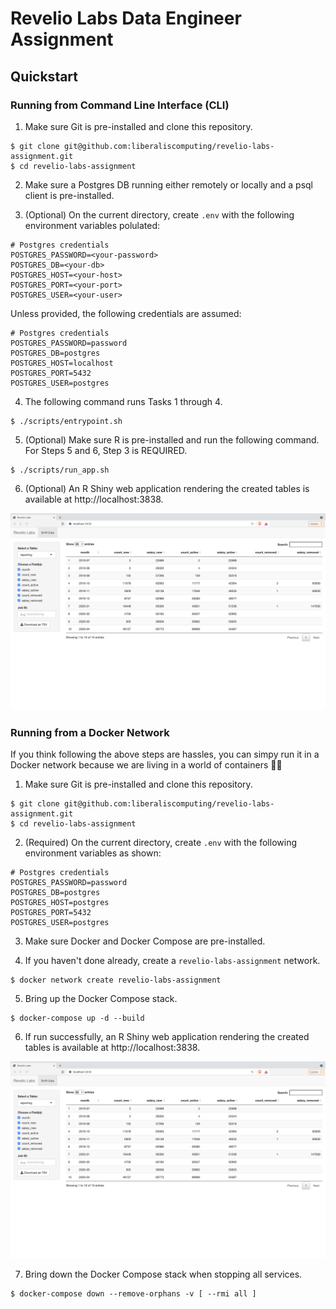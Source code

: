 # Revelio Labs Data Engineer Assignment

## Quickstart

### Running from Command Line Interface (CLI)

1. Make sure Git is pre-installed and clone this repository.

```
$ git clone git@github.com:liberaliscomputing/revelio-labs-assignment.git
$ cd revelio-labs-assignment
```

2. Make sure a Postgres DB running either remotely or locally and a psql client is pre-installed.

3. (Optional) On the current directory, create `.env` with the following environment variables polulated:

```
# Postgres credentials
POSTGRES_PASSWORD=<your-password>
POSTGRES_DB=<your-db>
POSTGRES_HOST=<your-host>
POSTGRES_PORT=<your-port>
POSTGRES_USER=<your-user>
```

Unless provided, the following credentials are assumed:

```
# Postgres credentials
POSTGRES_PASSWORD=password
POSTGRES_DB=postgres
POSTGRES_HOST=localhost
POSTGRES_PORT=5432
POSTGRES_USER=postgres
```

4. The following command runs Tasks 1 through 4.

```
$ ./scripts/entrypoint.sh
```

5. (Optional) Make sure R is pre-installed and run the following command. For Steps 5 and 6, Step 3 is REQUIRED.

```
$ ./scripts/run_app.sh
```

6. (Optional) An R Shiny web application rendering the created tables is available at http://localhost:3838.

![The Reporting Table](./docs/reporting.png)

### Running from a Docker Network

If you think following the above steps are hassles, you can simpy run it in a Docker network because we are living in a world of containers 🐳🐳

1. Make sure Git is pre-installed and clone this repository.

```
$ git clone git@github.com:liberaliscomputing/revelio-labs-assignment.git
$ cd revelio-labs-assignment
```

2. (Required) On the current directory, create `.env` with the following environment variables as shown:

```
# Postgres credentials
POSTGRES_PASSWORD=password
POSTGRES_DB=postgres
POSTGRES_HOST=postgres
POSTGRES_PORT=5432
POSTGRES_USER=postgres
```

3. Make sure Docker and Docker Compose are pre-installed.

4. If you haven't done already, create a `revelio-labs-assignment` network.

```
$ docker network create revelio-labs-assignment
```

5. Bring up the Docker Compose stack.

```
$ docker-compose up -d --build
```

6. If run successfully, an R Shiny web application rendering the created tables is available at http://localhost:3838.

![The Reporting Table](./docs/reporting.png)

7. Bring down the Docker Compose stack when stopping all services.

```
$ docker-compose down --remove-orphans -v [ --rmi all ]
```
